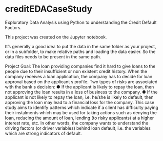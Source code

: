 # creditEDACaseStudy
Exploratory Data Analysis using Python to understanding the Credit Default Factors.

This project was created on the Jupyter notebook.

It’s generally a good idea to put the data in the same folder as your project, or in a subfolder, to make relative paths and loading the data easier. So the data files needs to be present in the same path.

Project Goal:
The loan providing companies find it hard to give loans to the people due to their
insufficient or non existent credit history. When the company receives a loan
application, the company has to decide for loan approval based on the applicant s
profile. Two types of risks are associated with the bank s decision:
●
If the applicant is likely to repay the loan, then not approving the loan results
in a loss of business to the company.
●
If the applicant is not likely to repay the loan, i.e. he/she is likely to default,
then approving the loan may lead to a financial loss for the company.
This case study aims to identify patterns which indicate if a client has difficulty
paying their instalments which may be used for taking actions such as denying the
loan, reducing the amount of loan, lending (to risky applicants) at a higher
interest rate, etc. In other words, the company wants to understand the driving
factors (or driver variables) behind loan default, i.e. the variables which are
strong indicators of default.
